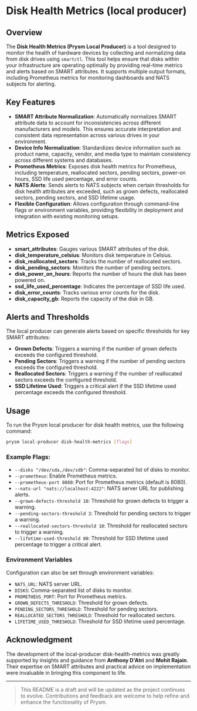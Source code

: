 # Disk Health Metrics (local producer)

## Overview

The **Disk Health Metrics (Prysm Local Producer)** is a tool designed to monitor the health of
hardware devices by collecting and normalizing data from disk drives using `smartctl`. This tool
helps ensure that disks within your infrastructure are operating optimally by providing real-time
metrics and alerts based on SMART attributes. It supports multiple output formats, including
Prometheus metrics for monitoring dashboards and NATS subjects for alerting.

## Key Features

- **SMART Attribute Normalization**: Automatically normalizes SMART attribute data to account for
  inconsistencies across different manufacturers and models. This ensures accurate interpretation
  and consistent data representation across various drives in your environment.
- **Device Info Normalization**: Standardizes device information such as product name, capacity,
  vendor, and media type to maintain consistency across different systems and databases.
- **Prometheus Metrics**: Exposes disk health metrics for Prometheus, including temperature,
  reallocated sectors, pending sectors, power-on hours, SSD life used percentage, and error counts.
- **NATS Alerts**: Sends alerts to NATS subjects when certain thresholds for disk health attributes
  are exceeded, such as grown defects, reallocated sectors, pending sectors, and SSD lifetime usage.
- **Flexible Configuration**: Allows configuration through command-line flags or environment
  variables, providing flexibility in deployment and integration with existing monitoring setups.

## Metrics Exposed

- **smart_attributes**: Gauges various SMART attributes of the disk.
- **disk_temperature_celsius**: Monitors disk temperature in Celsius.
- **disk_reallocated_sectors**: Tracks the number of reallocated sectors.
- **disk_pending_sectors**: Monitors the number of pending sectors.
- **disk_power_on_hours**: Reports the number of hours the disk has been powered on.
- **ssd_life_used_percentage**: Indicates the percentage of SSD life used.
- **disk_error_counts**: Tracks various error counts for the disk.
- **disk_capacity_gb**: Reports the capacity of the disk in GB.

## Alerts and Thresholds

The local producer can generate alerts based on specific thresholds for key SMART attributes:

- **Grown Defects**: Triggers a warning if the number of grown defects exceeds the configured
  threshold.
- **Pending Sectors**: Triggers a warning if the number of pending sectors exceeds the configured
  threshold.
- **Reallocated Sectors**: Triggers a warning if the number of reallocated sectors exceeds the
  configured threshold.
- **SSD Lifetime Used**: Triggers a critical alert if the SSD lifetime used percentage exceeds the
  configured threshold.

## Usage

To run the Prysm local producer for disk health metrics, use the following command:

```bash
prysm local-producer disk-health-metrics [flags]
```

### Example Flags:

- `--disks "/dev/sda,/dev/sdb"`: Comma-separated list of disks to monitor.
- `--prometheus`: Enable Prometheus metrics.
- `--prometheus-port 8080`: Port for Prometheus metrics (default is 8080).
- `--nats-url "nats://localhost:4222"`: NATS server URL for publishing alerts.
- `--grown-defects-threshold 10`: Threshold for grown defects to trigger a warning.
- `--pending-sectors-threshold 3`: Threshold for pending sectors to trigger a warning.
- `--reallocated-sectors-threshold 10`: Threshold for reallocated sectors to trigger a warning.
- `--lifetime-used-threshold 80`: Threshold for SSD lifetime used percentage to trigger a critical
  alert.

### Environment Variables

Configuration can also be set through environment variables:

- `NATS_URL`: NATS server URL.
- `DISKS`: Comma-separated list of disks to monitor.
- `PROMETHEUS_PORT`: Port for Prometheus metrics.
- `GROWN_DEFECTS_THRESHOLD`: Threshold for grown defects.
- `PENDING_SECTORS_THRESHOLD`: Threshold for pending sectors.
- `REALLOCATED_SECTORS_THRESHOLD`: Threshold for reallocated sectors.
- `LIFETIME_USED_THRESHOLD`: Threshold for SSD lifetime used percentage.

## Acknowledgment

The development of the local-producer disk-health-metrics was greatly supported by insights and
guidance from **Anthony D'Atri** and **Mohit Rajain**. Their expertise on SMART attributes and
practical advice on implementation were invaluable in bringing this component to life.

---

> This README is a draft and will be updated as the project continues to evolve. Contributions and
> feedback are welcome to help refine and enhance the functionality of Prysm.
